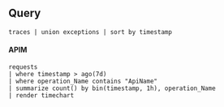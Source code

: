 ## Query

`traces | union exceptions | sort by timestamp`


#### APIM

```
requests
| where timestamp > ago(7d)
| where operation_Name contains "ApiName"
| summarize count() by bin(timestamp, 1h), operation_Name
| render timechart
```
